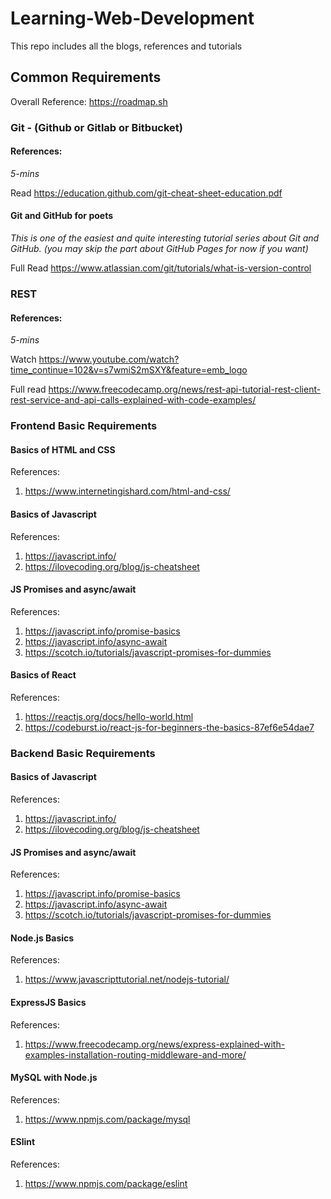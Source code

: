 # Learning-Web-Development
This repo includes all the blogs, references and tutorials


## Common Requirements
Overall Reference: https://roadmap.sh

### Git - (Github or Gitlab or Bitbucket)
#### References:
*5-mins*

Read https://education.github.com/git-cheat-sheet-education.pdf
#### Git and GitHub for poets
*This is one of the easiest and quite interesting tutorial series about Git and GitHub. (you may skip the part about GitHub Pages for now if you want)*

Full Read https://www.atlassian.com/git/tutorials/what-is-version-control

### REST
#### References:
*5-mins*

Watch https://www.youtube.com/watch?time_continue=102&v=s7wmiS2mSXY&feature=emb_logo

Full read
https://www.freecodecamp.org/news/rest-api-tutorial-rest-client-rest-service-and-api-calls-explained-with-code-examples/

### Frontend Basic Requirements

#### Basics of HTML and CSS

References:
1. https://www.internetingishard.com/html-and-css/

#### Basics of Javascript

References:
1. https://javascript.info/
2. https://ilovecoding.org/blog/js-cheatsheet

#### JS Promises and async/await
References:
1. https://javascript.info/promise-basics
2. https://javascript.info/async-await
3. https://scotch.io/tutorials/javascript-promises-for-dummies



#### Basics of React
References:
1. https://reactjs.org/docs/hello-world.html
2. https://codeburst.io/react-js-for-beginners-the-basics-87ef6e54dae7

### Backend Basic Requirements

#### Basics of Javascript

References:
1. https://javascript.info/
2. https://ilovecoding.org/blog/js-cheatsheet

#### JS Promises and async/await
References:
1. https://javascript.info/promise-basics
2. https://javascript.info/async-await
3. https://scotch.io/tutorials/javascript-promises-for-dummies

#### Node.js Basics
References:
1. https://www.javascripttutorial.net/nodejs-tutorial/

#### ExpressJS Basics
References:
1. https://www.freecodecamp.org/news/express-explained-with-examples-installation-routing-middleware-and-more/

#### MySQL with Node.js
References:
1. https://www.npmjs.com/package/mysql

#### ESlint
References:
1. https://www.npmjs.com/package/eslint









